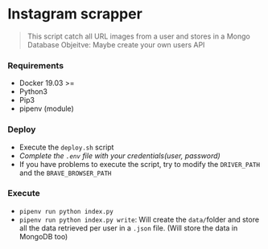 # Instagram scrapper
> This script catch all URL images from a user and stores in a Mongo Database
> Objeitve: Maybe create your own users API
### Requirements
- Docker 19.03 >=
- Python3
- Pip3
- pipenv (module)
### Deploy
- Execute the `deploy.sh` script
- *Complete the `.env` file with your credentials(user, password)*
- If you have problems to execute the script, try to modify the `DRIVER_PATH` and the `BRAVE_BROWSER_PATH` 

### Execute
- `pipenv run python index.py`
- `pipenv run python index.py write`: Will create the `data/`folder and store all the data retrieved per user in a `.json` file. (Will store the data in MongoDB too)